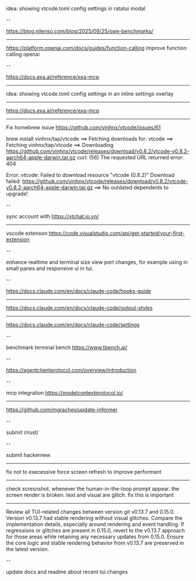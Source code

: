 idea: showing vtcode.toml config settings in ratatui modal


--

https://blog.nilenso.com/blog/2025/09/25/swe-benchmarks/

---



https://platform.openai.com/docs/guides/function-calling
improve function calling openai


--



https://docs.exa.ai/reference/exa-mcp

---

idea: showing vtcode.toml config settings in an inline settings overlay

---

<https://docs.exa.ai/reference/exa-mcp>

---

Fix homebrew issue
<https://github.com/vinhnx/vtcode/issues/61>

brew install vinhnx/tap/vtcode
==> Fetching downloads for: vtcode
==> Fetching vinhnx/tap/vtcode
==> Downloading <https://github.com/vinhnx/vtcode/releases/download/v0.8.2/vtcode-v0.8.2-aarch64-apple-darwin.tar.gz>
curl: (56) The requested URL returned error: 404

Error: vtcode: Failed to download resource "vtcode (0.8.2)"
Download failed: <https://github.com/vinhnx/vtcode/releases/download/v0.8.2/vtcode-v0.8.2-aarch64-apple-darwin.tar.gz>
==> No outdated dependents to upgrade!

--

sync account with <https://vtchat.io.vn/>

---

vscode extenson <https://code.visualstudio.com/api/get-started/your-first-extension>

--

enhance realtime and terminal size view port changes, for example using in small panes and responsive ui in tui.

--

<https://docs.claude.com/en/docs/claude-code/hooks-guide>

---

<https://docs.claude.com/en/docs/claude-code/output-styles>

---

<https://docs.claude.com/en/docs/claude-code/settings>

--

benchmark terminal bench
<https://www.tbench.ai/>

--

<https://agentclientprotocol.com/overview/introduction>

--

mcp integration
<https://modelcontextprotocol.io/>

---

<https://github.com/mgrachev/update-informer>


--

submit r/rust/

--

submit hackernew


---

fix not to execessive force screen refresh to improve performant

---

check scresnshot. whenever the human-in-the-loop prompt appear. the screen render is broken. text and visual are glitch. fix this is important

---

Review all TUI-related changes between version git v0.13.7 and 0.15.0. Version v0.13.7 had stable rendering without visual glitches. Compare the implementation details, especially around rendering and event handling. If regressions or glitches are present in 0.15.0, revert to the v0.13.7 approach for those areas while retaining any necessary updates from 0.15.0. Ensure the core logic and stable rendering behavior from v0.13.7 are preserved in the latest version.

-- 

update docs and readme about recent tui changes
